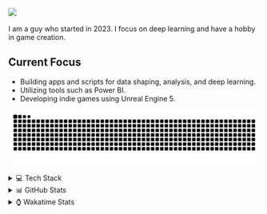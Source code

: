 <!-- Visitor Count -->
[![](https://visitcount.itsvg.in/api?id=CL0001&icon=0&color=12)](https://visitcount.itsvg.in)

<!-- About -->
I am a guy who started in 2023. I focus on deep learning and have a hobby in game creation.

## Current Focus

* Building apps and scripts for data shaping, analysis, and deep learning.
* Utilizing tools such as Power BI.
* Developing indie games using Unreal Engine 5.

[![github contribution grid snake animation](https://raw.githubusercontent.com/Akagi201/Akagi201/output/github-contribution-grid-snake.svg#gh-light-mode-only)](https://github.com/Akagi201)

<!-- Tech Stack -->
<details>
<summary>💻 Tech Stack</summary>

### Programming Languages  
![C++](https://img.shields.io/badge/c++-%2300599C.svg?style=for-the-badge&logo=c%2B%2B&logoColor=white) 
![Python](https://img.shields.io/badge/python-3670A0?style=for-the-badge&logo=python&logoColor=ffdd54) 
![Bash Script](https://img.shields.io/badge/bash_script-%23121011.svg?style=for-the-badge&logo=gnu-bash&logoColor=white)

### Frameworks & Libraries  
![Qt](https://img.shields.io/badge/Qt-%23217346.svg?style=for-the-badge&logo=Qt&logoColor=white)
![FastAPI](https://img.shields.io/badge/FastAPI-005571?style=for-the-badge&logo=fastapi)
![Django](https://img.shields.io/badge/django-%23092E20.svg?style=for-the-badge&logo=django&logoColor=white)

### Databases  
![MySQL](https://img.shields.io/badge/mysql-4479A1.svg?style=for-the-badge&logo=mysql&logoColor=white) 
![Postgres](https://img.shields.io/badge/postgres-%23316192.svg?style=for-the-badge&logo=postgresql&logoColor=white) 
![MongoDB](https://img.shields.io/badge/MongoDB-%234ea94b.svg?style=for-the-badge&logo=mongodb&logoColor=white) 
![SQLite](https://img.shields.io/badge/sqlite-%2307405e.svg?style=for-the-badge&logo=sqlite&logoColor=white)

### Data Science & Machine Learning  
![NumPy](https://img.shields.io/badge/numpy-%23013243.svg?style=for-the-badge&logo=numpy&logoColor=white) 
![Matplotlib](https://img.shields.io/badge/Matplotlib-%23ffffff.svg?style=for-the-badge&logo=Matplotlib&logoColor=black) 
![Pandas](https://img.shields.io/badge/pandas-%23150458.svg?style=for-the-badge&logo=pandas&logoColor=white) 
![PyTorch](https://img.shields.io/badge/PyTorch-%23EE4C2C.svg?style=for-the-badge&logo=PyTorch&logoColor=white) 
![scikit-learn](https://img.shields.io/badge/scikit--learn-%23F7931E.svg?style=for-the-badge&logo=scikit-learn&logoColor=white) 
![Plotly](https://img.shields.io/badge/Plotly-%233F4F75.svg?style=for-the-badge&logo=plotly&logoColor=white)

</details>

<!-- Git Stats -->
<details>
<summary>📊 GitHub Stats</summary>

![](https://github-readme-stats.vercel.app/api?username=CL0001&theme=dark&hide_border=false&include_all_commits=false&count_private=false)
![](https://github-readme-streak-stats.herokuapp.com/?user=CL0001&theme=dark&hide_border=false)
![](https://github-readme-stats.vercel.app/api/top-langs/?username=CL0001&theme=dark&hide_border=false&include_all_commits=false&count_private=false&layout=compact)

</details>

<!-- Wakatime Stats -->
<details>
<summary>⌚ Wakatime Stats</summary>
<br>

```txt
None
```
</details>
